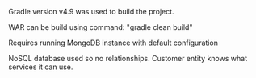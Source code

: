 Gradle version v4.9 was used to build the project.

WAR can be build using command: "gradle clean build"

Requires running MongoDB instance with default configuration

NoSQL database used so no relationships. Customer entity knows what services it can use.

